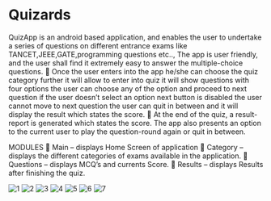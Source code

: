 # Quizards
QuizApp is an android based application, and enables the user to undertake a series of questions on different
entrance exams like TANCET,JEEE,GATE,programming questions etc.., The app is user friendly, and the user shall find it extremely
easy to answer the multiple-choice questions.
 Once the user enters into the app he/she can choose the quiz category further it will allow to enter into quiz it
will show questions with four options the user can choose any of the option and proceed to next question if
the user doesn’t select an option next button is disabled the user cannot move to next question the user can
quit in between and it will display the result which states the score.
 At the end of the quiz, a result-report is generated which states the score. The app also presents an option to
the current user to play the question-round again or quit in between.

MODULES
 Main – displays Home Screen of application
 Category – displays the different categories of exams available in the application.
 Questions – displays MCQ’s and currents Score.
 Results – displays Results after finishing the quiz.


![1](https://user-images.githubusercontent.com/55494211/119182570-8422e800-ba8c-11eb-8c6a-45dbf6ae9bdb.png)
![2](https://user-images.githubusercontent.com/55494211/119182579-86854200-ba8c-11eb-9875-f9ca50aa815b.png)
![3](https://user-images.githubusercontent.com/55494211/119182587-88e79c00-ba8c-11eb-809a-cdc0f199d75f.png)
![4](https://user-images.githubusercontent.com/55494211/119182593-8ab15f80-ba8c-11eb-8e07-a0425a4bf95d.png)
![5](https://user-images.githubusercontent.com/55494211/119182597-8c7b2300-ba8c-11eb-8ac0-e835566ccaff.png)
![6](https://user-images.githubusercontent.com/55494211/119182599-8dac5000-ba8c-11eb-8de8-b13a1b42c43f.png)
![7](https://user-images.githubusercontent.com/55494211/119182608-8f761380-ba8c-11eb-8044-07afda49e225.png)

